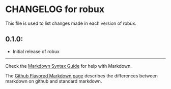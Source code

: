 # CHANGELOG for robux

This file is used to list changes made in each version of robux.

## 0.1.0:

* Initial release of robux

- - -
Check the [Markdown Syntax Guide](http://daringfireball.net/projects/markdown/syntax) for help with Markdown.

The [Github Flavored Markdown page](http://github.github.com/github-flavored-markdown/) describes the differences between markdown on github and standard markdown.
